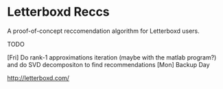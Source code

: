 # Letterboxd Reccs

A proof-of-concept reccomendation algorithm for Letterboxd users.

TODO

[Fri] Do rank-1 approximations iteration (maybe with the matlab program?) and do SVD decompositon to find recommendations
[Mon] Backup Day

http://letterboxd.com/
